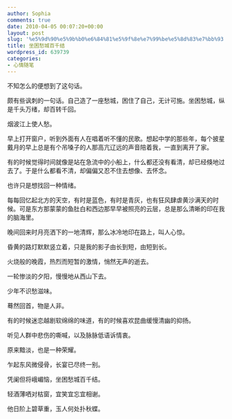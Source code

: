 ```yaml
---
author: Sophia
comments: true
date: 2010-04-05 00:07:20+00:00
layout: post
slug: '%e5%9d%90%e5%9b%b0%e6%84%81%e5%9f%8e%e7%99%be%e5%8d%83%e7%bb%93'
title: 坐困愁城百千结
wordpress_id: 639739
categories:
- 心情随笔
---
```


不知怎么的便想到了这句话。

 

颇有些讽刺的一句话。自己造了一座愁城，困住了自己，无计可施。坐困愁城，纵是千头万绪，却百转千回。

 

 

烟波江上使人愁。

 

早上打开窗户，听到外面有人在唱着听不懂的民歌。想起中学的那些年，每个披星戴月的早上总是有个吊嗓子的人那高亢辽远的声音陪着我，一直到离开了家。

 

有的时候觉得时间就像是站在急流中的小船上，什么都还没有看清，却已经倏地过去了。于是什么都看不清，却偏偏又忍不住去想像、去怀念。

 

也许只是想找回一种情绪。

 

每每回忆起北方的天空，有时是蓝色，有时是青灰，也有狂风肆虐黄沙满天的时候。可是东方那蒙蒙的鱼肚白和西边那早早被照亮的云层，总是那么清晰的印在我的脑海里。

 

晚间回来时月亮洒下的一地清辉，那么冰冷地印在路上，叫人心惊。

 

昏黄的路灯默默竖立着，只是我的影子由长到短，由短到长。

 

火烧般的晚霞，热烈而短暂的激情，悄然无声的逝去。

 

一轮惨淡的夕阳，慢慢地从西山下去。

 

少年不识愁滋味。

 

蓦然回首，物是人非。

 

 

有的时候迷恋越剧软绵绵的味道，有的时候喜欢昆曲缓慢清幽的抑扬。

 

听见人群中悲伤的嘶喊，以及脉脉低语诉情衷。

 

原来黯淡，也是一种荣耀。

 

 

乍起东风微侵骨，长宴已尽终一别。

 

凭阑但将峨嵋恼，坐困愁城百千结。

 

轻酒薄哂对枯窗，宜笑宜忘宜相谢。

 

他日阶上碧草重，玉人何处扑秋蝶。
